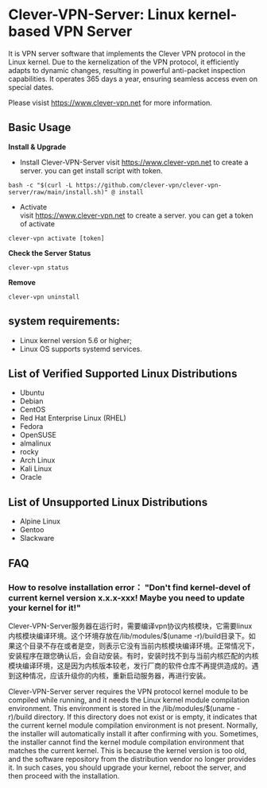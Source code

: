 # Clever-VPN-Server: Linux kernel-based VPN Server

It is VPN server software that implements the Clever VPN protocol in the Linux kernel. Due to the kernelization of the VPN protocol, it efficiently adapts to dynamic changes, resulting in powerful anti-packet inspection capabilities. It operates 365 days a year, ensuring seamless access even on special dates. 

Please visist https://www.clever-vpn.net for more information.

## Basic Usage

**Install & Upgrade**
- Install Clever-VPN-Server
  visit https://www.clever-vpn.net to create a server. you can get install script with token.  
```
bash -c "$(curl -L https://github.com/clever-vpn/clever-vpn-server/raw/main/install.sh)" @ install
```
- Activate <br/>
  visit https://www.clever-vpn.net to create a server. you can get a token of activate
```
clever-vpn activate [token]
```
**Check the Server Status**

```
clever-vpn status
```

**Remove**

```
clever-vpn uninstall
```

## system requirements: 
- Linux kernel version 5.6 or higher;
- Linux OS supports systemd services.

## List of Verified Supported Linux Distributions
- Ubuntu
- Debian
- CentOS
- Red Hat Enterprise Linux (RHEL)
- Fedora
- OpenSUSE
- almalinux
- rocky
- Arch Linux
- Kali Linux
- Oracle

## List of Unsupported Linux Distributions
- Alpine Linux
- Gentoo
- Slackware

## FAQ
### How to resolve installation error： "Don't find kernel-devel of current kernel version x.x.x-xxx! Maybe you need to update your kernel for it!"
Clever-VPN-Server服务器在运行时，需要编译vpn协议内核模块，它需要linux内核模块编译环境。这个环境存放在/lib/modules/$(uname -r)/build目录下。如果这个目录不存在或者是空，则表示它没有当前内核模块编译环境。正常情况下，安装程序在跟您确认后，会自动安装。有时，安装时找不到与当前内核匹配的内核模块编译环境，这是因为内核版本较老，发行厂商的软件仓库不再提供造成的。遇到这种情况，应该升级你的内核，重新启动服务器，再进行安装。

Clever-VPN-Server server requires the VPN protocol kernel module to be compiled while running, and it needs the Linux kernel module compilation environment. This environment is stored in the /lib/modules/$(uname -r)/build directory. If this directory does not exist or is empty, it indicates that the current kernel module compilation environment is not present. Normally, the installer will automatically install it after confirming with you. Sometimes, the installer cannot find the kernel module compilation environment that matches the current kernel. This is because the kernel version is too old, and the software repository from the distribution vendor no longer provides it. In such cases, you should upgrade your kernel, reboot the server, and then proceed with the installation.

